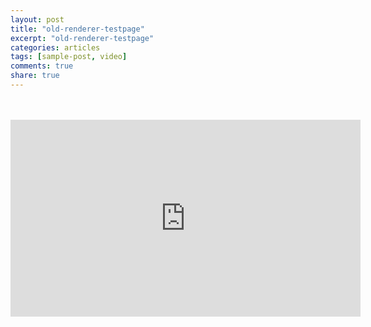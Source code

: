 ```yaml
---
layout: post
title: "old-renderer-testpage"
excerpt: "old-renderer-testpage"
categories: articles
tags: [sample-post, video]
comments: true
share: true
---
```

<div class="apester-media" data-media-id="5c4d9ecc284a0298ad5fc334" height="388"></div><script async
src="https://static.apester.com/js/sdk/latest/apester-sdk.js"></script>

<br>
<br>
<iframe width="560" height="315" src="https://www.youtube.com/embed/iFpsAfNvUkw" frameborder="0" allow="accelerometer; autoplay; encrypted-media; gyroscope; picture-in-picture" allowfullscreen></iframe>
